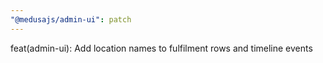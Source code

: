 ```yaml
---
"@medusajs/admin-ui": patch
---
```


feat(admin-ui): Add location names to fulfilment rows and timeline events
